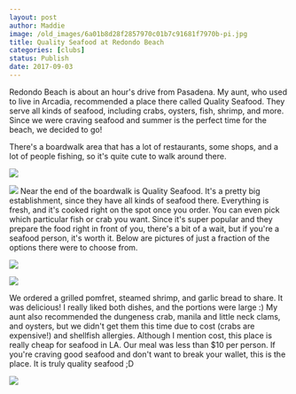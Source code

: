```yaml
---
layout: post
author: Maddie
image: /old_images/6a01b8d28f2857970c01b7c91681f7970b-pi.jpg
title: Quality Seafood at Redondo Beach
categories: [clubs]
status: Publish
date: 2017-09-03
---
```


Redondo Beach is about an hour's drive from Pasadena. My aunt, who used to live in Arcadia, recommended a place there called Quality Seafood. They serve all kinds of seafood, including crabs, oysters, fish, shrimp, and more. Since we were craving seafood and summer is the perfect time for the beach, we decided to go!

There's a boardwalk area that has a lot of restaurants, some shops, and a lot of people fishing, so it's quite cute to walk around there.


![](/old_images/6a01b8d28f2857970c01bb09b9bc64970d-pi.jpg)

![](/old_images/6a01b8d28f2857970c01b7c91682c1970b-pi.jpg)
Near the end of the boardwalk is Quality Seafood. It's a pretty big establishment, since they have all kinds of seafood there. Everything is fresh, and it's cooked right on the spot once you order. You can even pick which particular fish or crab you want. Since it's super popular and they prepare the food right in front of you, there's a bit of a wait, but if you're a seafood person, it's worth it. Below are pictures of just a fraction of the options there were to choose from.


![](/old_images/6a01b8d28f2857970c01b7c9168214970b-pi.jpg)

![](/old_images/6a01b8d28f2857970c01bb09b9bc84970d-pi.jpg)

We ordered a grilled pomfret, steamed shrimp, and garlic bread to share. It was delicious! I really liked both dishes, and the portions were large :) My aunt also recommended the dungeness crab, manila and little neck clams, and oysters, but we didn't get them this time due to cost (crabs are expensive!) and shellfish allergies. Although I mention cost, this place is really cheap for seafood in LA. Our meal was less than $10 per person. If you're craving good seafood and don't want to break your wallet, this is the place. It is truly quality seafood ;D


![](/old_images/6a01b8d28f2857970c01b8d2a0d71e970c-pi.jpg)
